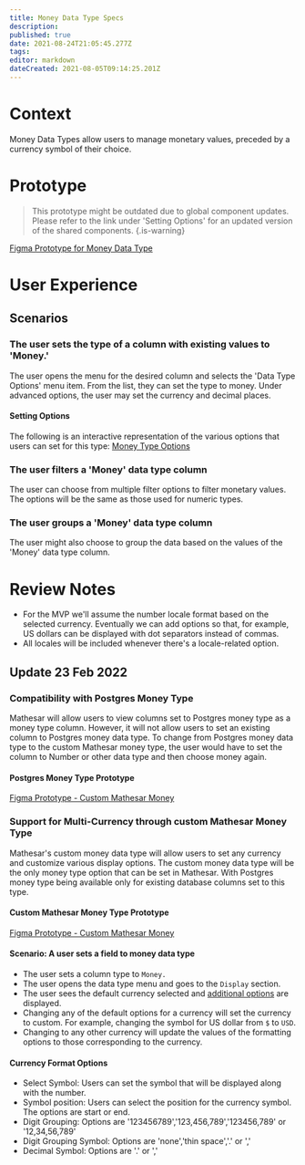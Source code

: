 ```yaml
---
title: Money Data Type Specs
description: 
published: true
date: 2021-08-24T21:05:45.277Z
tags: 
editor: markdown
dateCreated: 2021-08-05T09:14:25.201Z
---
```


# Context

Money Data Types allow users to manage monetary values, preceded by a currency symbol of their choice.

# Prototype

> This prototype might be outdated due to global component updates. Please refer to the link under 'Setting Options' for an updated version of the shared components.
{.is-warning}

[Figma Prototype for Money Data Type](https://www.figma.com/proto/Uaf1ntcldzK2U41Jhw6vS2/Mathesar-MVP?page-id=3380%3A23047&node-id=3380%3A23048&viewport=-1070%2C505%2C0.4795173108577728&scaling=contain&starting-point-node-id=3380%3A23048)

# User Experience

## Scenarios

### The user sets the type of a column with existing values to 'Money.'

The user opens the menu for the desired column and selects the 'Data Type Options' menu item. From the list, they can set the type to money. Under advanced options, the user may set the currency and decimal places.

#### Setting Options

The following is an interactive representation of the various options that users can set for this type:
[Money Type Options](https://www.figma.com/proto/Uaf1ntcldzK2U41Jhw6vS2/Mathesar-MVP?page-id=4260%3A37440&node-id=4270%3A40881&viewport=324%2C48%2C0.21&scaling=contain&starting-point-node-id=4270%3A40881&show-proto-sidebar=1)

### The user filters a 'Money' data type column

The user can choose from multiple filter options to filter monetary values. The options will be the same as those used for numeric types.

### The user groups a 'Money' data type column

The user might also choose to group the data based on the values of the 'Money' data type column.

# Review Notes

- For the MVP we'll assume the number locale format based on the selected currency. Eventually we can add options so that, for example, US dollars can be displayed with dot separators instead of commas. 
- All locales will be included whenever there's a locale-related option.

## Update 23 Feb 2022

### Compatibility with Postgres Money Type

Mathesar will allow users to view columns set to Postgres money type as a money type column. However, it will not allow users to set an existing column to Postgres money data type. To change from Postgres money data type to the custom Mathesar money type, the user would have to set the column to Number or other data type and then choose money again.

#### Postgres Money Type Prototype

[Figma Prototype - Custom Mathesar Money](https://www.figma.com/proto/Uaf1ntcldzK2U41Jhw6vS2/Mathesar-MVP?page-id=7552%3A83433&node-id=7646%3A84762&viewport=241%2C48%2C0.33&scaling=contain)

### Support for Multi-Currency through custom Mathesar Money Type

Mathesar's custom money data type will allow users to set any currency and customize various display options. The custom money data type will be the only money type option that can be set in Mathesar. With Postgres money type being available only for existing database columns set to this type.

#### Custom Mathesar Money Type Prototype

[Figma Prototype - Custom Mathesar Money](https://www.figma.com/proto/Uaf1ntcldzK2U41Jhw6vS2/Mathesar-MVP?page-id=7552%3A83433&node-id=7590%3A84021&viewport=241%2C48%2C0.46&scaling=contain)

#### Scenario: A user sets a field to money data type

- The user sets a column type to `Money.`
- The user opens the data type menu and goes to the `Display` section.
- The user sees the default currency selected and [additional options](#currency_format_options) are displayed.
- Changing any of the default options for a currency will set the currency to custom. For example, changing the symbol for US dollar from `$` to `USD`.
- Changing to any other currency will update the values of the formatting options to those corresponding to the currency.

#### Currency Format Options

- Select Symbol: Users can set the symbol that will be displayed along with the number.
- Symbol position: Users can select the position for the currency symbol. The options are start or end.
- Digit Grouping: Options are '123456789','123,456,789','123456,789' or '12,34,56,789'
- Digit Grouping Symbol: Options are 'none','thin space','.' or ','
- Decimal Symbol: Options are '.' or ','
